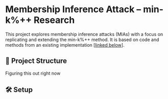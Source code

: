 # Membership Inference Attack – min-k%++ Research

This project explores membership inference attacks (MIAs) with a focus on replicating and extending the min-k%++ method. It is based on code and methods from an existing implementation [[linked below](https://github.com/swj0419/detect-pretrain-code)].

## 📁 Project Structure
Figuring this out right now 

## 🛠 Setup

<!-- ```bash
python -m venv research
.\research\Scripts\activate   
pip install -r requirements.txt -->



